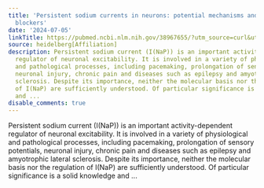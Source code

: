 ```yaml
---
title: 'Persistent sodium currents in neurons: potential mechanisms and pharmacological
  blockers'
date: '2024-07-05'
linkTitle: https://pubmed.ncbi.nlm.nih.gov/38967655/?utm_source=curl&utm_medium=rss&utm_campaign=pubmed-2&utm_content=1FakS-2QOkCT8HsMOQP1bCRQ4YzyumYOmxmF0moLsQ3dFB1E9V&fc=20220326224207&ff=20240705181629&v=2.18.0.post9+e462414
source: heidelberg[Affiliation]
description: Persistent sodium current (I(NaP)) is an important activity-dependent
  regulator of neuronal excitability. It is involved in a variety of physiological
  and pathological processes, including pacemaking, prolongation of sensory potentials,
  neuronal injury, chronic pain and diseases such as epilepsy and amyotrophic lateral
  sclerosis. Despite its importance, neither the molecular basis nor the regulation
  of I(NaP) are sufficiently understood. Of particular significance is a solid knowledge
  and ...
disable_comments: true
---
```

Persistent sodium current (I(NaP)) is an important activity-dependent regulator of neuronal excitability. It is involved in a variety of physiological and pathological processes, including pacemaking, prolongation of sensory potentials, neuronal injury, chronic pain and diseases such as epilepsy and amyotrophic lateral sclerosis. Despite its importance, neither the molecular basis nor the regulation of I(NaP) are sufficiently understood. Of particular significance is a solid knowledge and ...